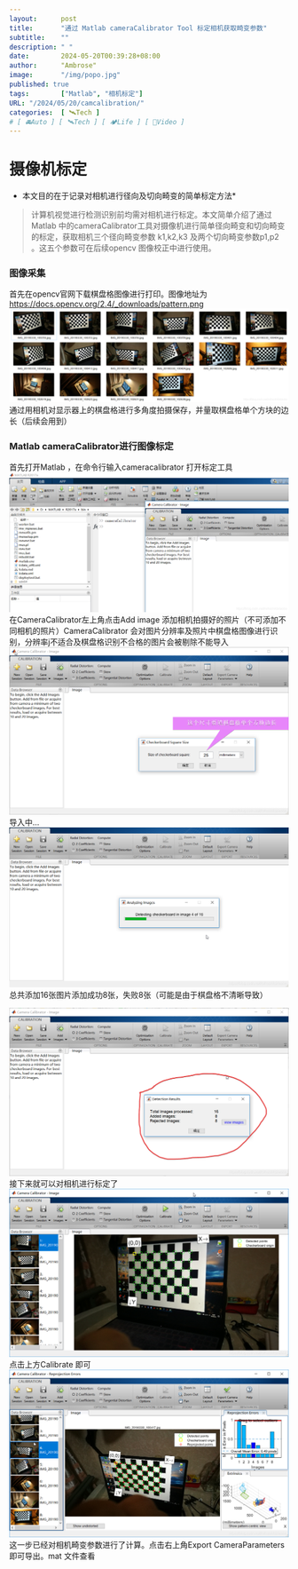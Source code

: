 ```yaml
---
layout:      post
title:       "通过 Matlab cameraCalibrator Tool 标定相机获取畸变参数"
subtitle:    ""
description: " "
date:        2024-05-20T00:39:28+08:00
author:      "Ambrose"
image:       "/img/popo.jpg"
published: true 
tags:        ["Matlab", "相机标定"]
URL: "/2024/05/20/camcalibration/"
categories:  [ 🛰️Tech ]
# [ 🚘Auto ] [ 🛰️Tech ] [ 🏕️Life ] [ 🎥Video ]
---
```


# 摄像机标定
* 本文目的在于记录对相机进行径向及切向畸变的简单标定方法*
> 计算机视觉进行检测识别前均需对相机进行标定。本文简单介绍了通过Matlab  中的cameraCalibrator工具对摄像机进行简单径向畸变和切向畸变的标定，获取相机三个径向畸变参数 k1,k2,k3 及两个切向畸变参数p1,p2 。这五个参数可在后续opencv 图像校正中进行使用。

###  图像采集
首先在opencv官网下载棋盘格图像进行打印。图像地址为
https://docs.opencv.org/2.4/_downloads/pattern.png
![图像采集](pic/cam1.png)
通过用相机对显示器上的棋盘格进行多角度拍摄保存，并量取棋盘格单个方块的边长（后续会用到）

### Matlab cameraCalibrator进行图像标定
首先打开Matlab ，在命令行输入cameracalibrator  打开标定工具
![在这里插入图片描述](pic/cam2.png)
在CameraCalibrator左上角点击Add image 添加相机拍摄好的照片（不可添加不同相机的照片）CameraCalibrator 会对图片分辨率及照片中棋盘格图像进行识别，分辨率j不适合及棋盘格识别不合格的图片会被剔除不能导入
![在这里插入图片描述](pic/cam3.png)
导入中...
![在这里插入图片描述](pic/cam4.png)
总共添加16张图片添加成功8张，失败8张（可能是由于棋盘格不清晰导致）

![在这里插入图片描述](pic/cam5.png)
接下来就可以对相机进行标定了
![在这里插入图片描述](pic/cam6.png)
点击上方Calibrate 即可
![在这里插入图片描述](pic/cam7.png)
这一步已经对相机畸变参数进行了计算。点击右上角Export CameraParameters 即可导出。mat 文件查看
